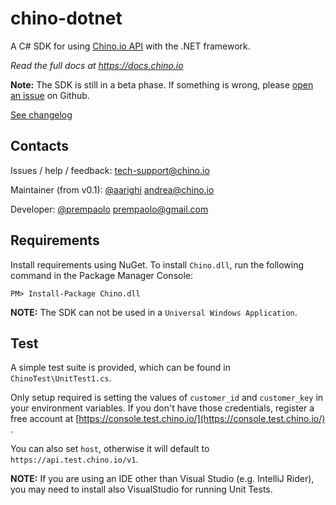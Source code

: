 # chino-dotnet

A C# SDK for using [Chino.io API](https://chino.io) with the .NET framework.

*Read the full docs at https://docs.chino.io*

**Note:** The SDK is still in a beta phase. If something is wrong, please 
[open an issue](https://github.com/chinoio/chino-dotnet/issues/new) on Github.

[See changelog](./CHANGELOG.md)

## Contacts

Issues / help / feedback: <tech-support@chino.io>

Maintainer (from v0.1): [@aarighi](https://github.com/aarighi) <andrea@chino.io>

Developer: [@prempaolo](https://github.com/prempaolo) <prempaolo@gmail.com>

## Requirements

Install requirements using NuGet. To install `Chino.dll`, run the following command in the Package Manager Console:

```PM> Install-Package Chino.dll```

**NOTE:** The SDK can not be used in a `Universal Windows Application`.

## Test

A simple test suite is provided, which can be found in `ChinoTest\UnitTest1.cs`.

Only setup required is setting the values of `customer_id` and `customer_key` in your environment variables.
If you don't have those credentials, register a free account at 
[https://console.test.chino.io/](https://console.test.chino.io/) .

You can also set `host`, otherwise it will default to `https://api.test.chino.io/v1`.

**NOTE:** If you are using an IDE other than Visual Studio (e.g. IntelliJ Rider),
you may need to install also VisualStudio for running Unit Tests.